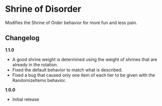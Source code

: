 # Shrine of Disorder

Modifies the Shrine of Order behavior for more fun and less pain.

## Changelog

**1.1.0**

- A good shrine weight is determined using the weight of shrines that are already in the rotation.
- Fixed the default behavior to match what is described.
- Fixed a bug that caused only one item of each tier to be given with the RandomizeItems behavior.

**1.0.0**

- Initial release
